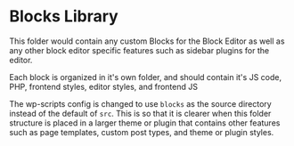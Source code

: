 # Blocks Library

This folder would contain any custom Blocks for the Block Editor as well as any
other block editor specific features such as sidebar plugins for the editor.

Each block is organized in it's own folder, and should contain it's JS code,
PHP, frontend styles, editor styles, and frontend JS

The wp-scripts config is changed to use `blocks` as the source directory
instead of the default of `src`. This is so that it is clearer when this
folder structure is placed in a larger theme or plugin that contains other
features such as page templates, custom post types, and theme or plugin styles.
